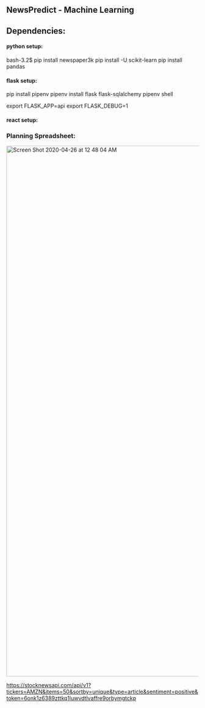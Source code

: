 ## NewsPredict - Machine Learning


## Dependencies:
#### python setup:

bash-3.2$ pip install newspaper3k
pip install -U scikit-learn
pip install pandas

#### flask setup:
pip install pipenv
pipenv install flask flask-sqlalchemy
pipenv shell

export FLASK_APP=api
export FLASK_DEBUG=1
#### react setup:

### Planning Spreadsheet:
<img width="1389" alt="Screen Shot 2020-04-26 at 12 48 04 AM" src="https://user-images.githubusercontent.com/57355719/80292628-f0cb9600-8757-11ea-8b7a-e96aa6374aad.png">



https://stocknewsapi.com/api/v1?tickers=AMZN&items=50&sortby=unique&type=article&sentiment=positive&token=6onk1z6389zttkq1luwvdtlvaffre9orbymgtckp
